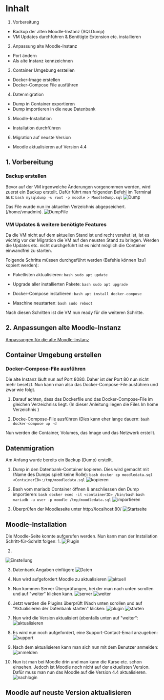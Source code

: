 # Inhalt
1. Vorbereitung
- Backup der alten Moodle-Instanz (SQLDump)
- VM Updates durchführen & Benötigte Extension etc. installieren

2. Anpassung alte Moodle-Instanz
- Port ändern
- Als alte Instanz kennzeichnen

3. Container Umgebung erstellen
- Docker-Image erstellen
- Docker-Compose File ausführen

4. Datenmigration
- Dump in Container exportieren
- Dump importieren in die neue Datenbank

5. Moodle-Installation
- Installation durchführen

6. Migration auf neuste Version
- Moodle aktualisieren auf Version 4.4

## 1. Vorbereitung
### Backup erstellen
Bevor auf der VM irgenwelche Änderungen vorgenommen werden, wird zuerst ein Backup erstellt.
Dafür führt man folgenden Befehl im Terminal aus: ```bash mysqldump -u root -p moodle > MoodleDump.sql```
![Dump](https://github.com/markokokoko/Modul_169-Projekt/blob/main/Bilder/Dump.png)

Das File wurde nun im aktuellen Verzeichnis abgepseichert. (/home/vmadmin).
![DumpFile](https://github.com/markokokoko/Modul_169-Projekt/blob/main/Bilder/dumpFile.png)

### VM Updates & weitere benötigte Features
Da die VM nicht auf dem aktuellen Stand ist und recht veraltet ist, ist es wichtig vor der Migration die VM auf den neusten Stand zu bringen. Werden die Updates etc. nicht durchgeführt ist es nicht möglich die Container einwandfrei zu starten.

Folgende Schritte müssen durchgeführt werden (Befehle können 1zu1 kopiert werden):

- Paketlisten aktualisieren: ```bash sudo apt update```
- Upgrade aller installierten Pakete: ```bash sudo apt upgrade```

- Docker-Compose installieren: ```bash apt install docker-compose```
- Maschine neustarten: ```bash sudo reboot```



Nach diesen Schritten ist die VM nun ready für die weiteren Schritte.

## 2. Anpassungen alte Moodle-Instanz
[Anpassungen für die alte Moodle-Instanz](https://github.com/markokokoko/Modul_169-Projekt/blob/main/Dokumentation/Anpassung_AltesMoodle.md)

## Container Umgebung erstellen
### Docker-Compose-File ausführen
Die alte Instanz läuft nun auf Port 8080. Daher ist der Port 80 nun nicht mehr besetzt. 
Nun kann man also das Docker-Compose-File ausführen und zwar wie folgt.

1. Darauf achten, dass das Dockerfile und das Docker-Compose-File im gleichen Verzeichniss liegt. (In dieser Anleitung liegen die Files Im home Verzeichnis )

2. Docke-Compose-File ausführen (Dies kann eher lange dauern: ```bash docker-compose up -d```

Nun werden die Container, Volumes, das Image und das Netzwerk erstellt. 

## Datenmigration
Am Anfang wurde bereits ein Backup (Dump) erstellt. 

1. Dump in den Datenbank-Container kopieren. Dies wird gemacht mit (Name des Dumps spielt keine Rolle):
```bash docker cp moodledata.sql <ContainerID>:/tmp/moodledata.sql```
![kopieren](https://github.com/markokokoko/Modul_169-Projekt/blob/main/Bilder/dumkopieren.png)

2. Bash vom mariadb Container öffnen & anschliessen den Dump importieren:
```bash docker exec -it <containerID> /bin/bash```
```bash mariadb -u user -p moodle /tmp/moodledata.sql```
![importieren](https://github.com/markokokoko/Modul_169-Projekt/blob/main/Bilder/importierendump.png)

3. Überprüfen der Moodleseite unter http://localhost:80/
![Startseite](https://github.com/markokokoko/Modul_169-Projekt/blob/main/Bilder/startseite2.png)

## Moodle-Installation
Die Moodle-Seite konnte aufgerufen werden. Nun kann man der Installation Schritt-für-Schritt folgen:
1.
![Plugin](https://github.com/markokokoko/Modul_169-Projekt/blob/main/Bilder/startseite2.png)

2.
 ![Einstellung](https://github.com/markokokoko/Modul_169-Projekt/blob/main/Bilder/Datenbankeinstellung.png)

3. Datenbank Angaben einfügen:
![Daten](https://github.com/markokokoko/Modul_169-Projekt/blob/main/Bilder/datenbankeinstellungenuser.png)

4. Nun wird aufgefordert Moodle zu aktualisieren
![aktuell](https://github.com/markokokoko/Modul_169-Projekt/blob/main/Bilder/aktualiseren1.png)

5. Nun kommen Server Überprüfungen, bei der man nach unten scrollen und auf "weiter" klicken kann.
![server](https://github.com/markokokoko/Modul_169-Projekt/blob/main/Bilder/aktuellversininfomratin.png)
![weiter](https://github.com/markokokoko/Modul_169-Projekt/blob/main/Bilder/weiterepf%C3%BCrung.png)

6. Jetzt werden die Plugins überprüft (Nach unten scrollen und auf "Aktualisieren der Datenbank starten" klicken:
![plugin](https://github.com/markokokoko/Modul_169-Projekt/blob/main/Bilder/Plungpruefung.png)
![starten](https://github.com/markokokoko/Modul_169-Projekt/blob/main/Bilder/aktualisserendruecken.png)

7. Nun wird die Version aktualisiert (ebenfalls unten auf "weiter":
![aktualisieren](https://github.com/markokokoko/Modul_169-Projekt/blob/main/Bilder/aktualsieren.png)

8. Es wird nun noch aufgefordert, eine Support-Contact-Email anzugeben:
![support](https://github.com/markokokoko/Modul_169-Projekt/blob/main/Bilder/support.png)

9. Nach dem aktualisieren kann man sich nun mit dem Benutzer anmelden:
![anmelden](https://github.com/markokokoko/Modul_169-Projekt/blob/main/Bilder/Login.png)

10. Nun ist man bei Moodle drin und man kann die Kurse etc. schon einsehen. Jedoch ist Moodle noch nicht auf der aktuellsten Version. Dafür muss man nun das Moodle auf die Version 4.4 aktualisieren.
![nachlogin](https://github.com/markokokoko/Modul_169-Projekt/blob/main/Bilder/nachloginetc2.png)

## Moodle auf neuste Version aktualisieren












